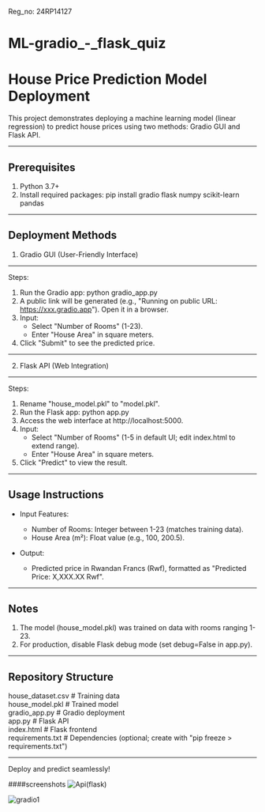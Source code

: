 Reg_no: 24RP14127
# ML-gradio_-_flask_quiz
House Price Prediction Model Deployment
========================================

This project demonstrates deploying a machine learning model (linear regression) to predict house prices using two methods: Gradio GUI and Flask API.

---
Prerequisites
-------------
1. Python 3.7+
2. Install required packages:
   pip install gradio flask numpy scikit-learn pandas

---
Deployment Methods
------------------

1. Gradio GUI (User-Friendly Interface)
----------------------------------------
Steps:
1. Run the Gradio app:
   python gradio_app.py
2. A public link will be generated (e.g., "Running on public URL: https://xxx.gradio.app"). Open it in a browser.
3. Input:
   - Select "Number of Rooms" (1-23).
   - Enter "House Area" in square meters.
4. Click "Submit" to see the predicted price.

---

2. Flask API (Web Integration)
------------------------------
Steps:
1. Rename "house_model.pkl" to "model.pkl".
2. Run the Flask app:
   python app.py
3. Access the web interface at http://localhost:5000.
4. Input:
   - Select "Number of Rooms" (1-5 in default UI; edit index.html to extend range).
   - Enter "House Area" in square meters.
5. Click "Predict" to view the result.

---
Usage Instructions
------------------
- Input Features:
  * Number of Rooms: Integer between 1-23 (matches training data).
  * House Area (m²): Float value (e.g., 100, 200.5).

- Output:
  * Predicted price in Rwandan Francs (Rwf), formatted as "Predicted Price: X,XXX.XX Rwf".

---
Notes
-----
1. The model (house_model.pkl) was trained on data with rooms ranging 1-23.
2. For production, disable Flask debug mode (set debug=False in app.py).

---
Repository Structure
--------------------
house_dataset.csv     # Training data  
house_model.pkl       # Trained model  
gradio_app.py         # Gradio deployment  
app.py                # Flask API  
index.html            # Flask frontend  
requirements.txt      # Dependencies (optional; create with "pip freeze > requirements.txt")

---

Deploy and predict seamlessly!

####screenshots
![Api(flask)](https://github.com/user-attachments/assets/104daeea-3c26-4dbb-945a-c93697caa242)

![gradio1](https://github.com/user-attachments/assets/0a29332a-458f-4b6f-aa62-c63f81415fcd)



